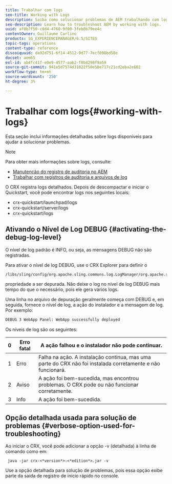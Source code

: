 ```yaml
---
title: Trabalhar com logs
seo-title: Working with Logs
description: Saiba como solucionar problemas de AEM trabalhando com logs.
seo-description: Learn how to troubleshoot AEM by working with logs.
uuid: af8b7f50-c8d4-4760-9f00-3feb0b79ee4c
contentOwner: Guillaume Carlino
products: SG_EXPERIENCEMANAGER/6.5/SITES
topic-tags: operations
content-type: reference
discoiquuid: da92d751-6f14-4512-9d77-7ecf098bd58e
docset: aem65
exl-id: ab4fc41f-e0e9-4577-aab2-f0b4298f9a59
source-git-commit: 941e5d7574d31622f50e50e717c21cd2eba2e602
workflow-type: tm+mt
source-wordcount: '250'
ht-degree: 3%

---
```


# Trabalhar com logs{#working-with-logs}

Esta seção inclui informações detalhadas sobre logs disponíveis para ajudar a solucionar problemas.

>[!NOTE]
>
>Para obter mais informações sobre logs, consulte:
>
>* [Manutenção do registro de auditoria no AEM](/help/sites-administering/operations-audit-log.md)
>* [Trabalhar com registros de auditoria e arquivos de log](/help/sites-deploying/monitoring-and-maintaining.md#working-with-audit-records-and-log-files)

O CRX registra logs detalhados. Depois de descompactar e iniciar o Quickstart, você pode encontrar logs nos seguintes locais:

* crx-quickstart/launchpad/logs
* crx-quickstart/server/logs
* crx-quickstart/logs

## Ativando o Nível de Log DEBUG {#activating-the-debug-log-level}

O nível de log padrão é INFO, ou seja, as mensagens DEBUG não são registradas.

Para ativar o nível de log DEBUG, use o CRX Explorer para definir o

```xml
/libs/sling/config/org.apache.sling.commons.log.LogManager/org.apache.sling.commons.log.level
```

propriedade a ser depurada. Não deixe o log no nível de log DEBUG mais tempo do que o necessário, pois ele gera vários logs.

Uma linha no arquivo de depuração geralmente começa com DEBUG e, em seguida, fornece o nível de log, a ação do instalador e a mensagem de log. Por exemplo:

```xml
DEBUG 3 WebApp Panel: WebApp successfully deployed
```

Os níveis de log são os seguintes:

| 0 | Erro fatal | A ação falhou e o instalador não pode continuar. |
|---|---|---|
| 1 | Erro | Falha na ação. A instalação continua, mas uma parte do CRX não foi instalada corretamente e não funcionará. |
| 2 | Aviso | A ação foi bem-sucedida, mas encontrou problemas. O CRX pode ou não funcionar corretamente. |
| 3 | Info | A ação foi bem-sucedida. |

## Opção detalhada usada para solução de problemas {#verbose-option-used-for-troubleshooting}

Ao iniciar o CRX, você pode adicionar a opção -v (detalhada) à linha de comando como em:

` java -jar crx-<*version*>-<*edition*>.jar -v`

Use a opção detalhada para solução de problemas, pois essa opção exibe parte da saída de registro de início rápido no console.
